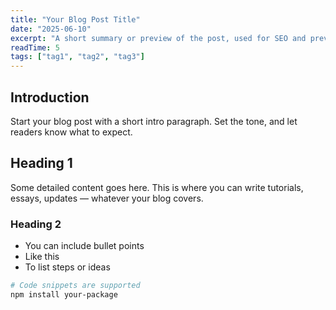 ```yaml
---
title: "Your Blog Post Title"
date: "2025-06-10"
excerpt: "A short summary or preview of the post, used for SEO and previews."
readTime: 5
tags: ["tag1", "tag2", "tag3"]
---
```


## Introduction

Start your blog post with a short intro paragraph. Set the tone, and let readers know what to expect.

## Heading 1

Some detailed content goes here. This is where you can write tutorials, essays, updates — whatever your blog covers.

### Heading 2

- You can include bullet points
- Like this
- To list steps or ideas

```bash
# Code snippets are supported
npm install your-package
